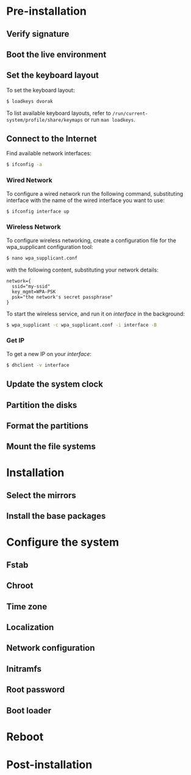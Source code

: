 # Pre-installation

## Verify signature

## Boot the live environment

## Set the keyboard layout

To set the keyboard layout:

```bash
$ loadkeys dvorak
```

To list available keyboard layouts, refer to `/run/current-system/profile/share/keymaps` or run `man loadkeys`.

## Connect to the Internet

Find available network interfaces:

```bash
$ ifconfig -a
```

### Wired Network

To configure a wired network run the following command, substituting interface with the name of the wired interface you want to use:

```bash
$ ifconfig interface up
```

### Wireless Network

To configure wireless networking, create a configuration file for the wpa_supplicant configuration tool:

```bash
$ nano wpa_supplicant.conf
```

with the following content, substituting your network details:

```
network={
  ssid="my-ssid"
  key_mgmt=WPA-PSK
  psk="the network's secret passphrase"
}
```

To start the wireless service, and run it on _interface_ in the background:

```bash
$ wpa_supplicant -c wpa_supplicant.conf -i interface -B
```

### Get IP

To get a new IP on your _interface_:

```bash
$ dhclient -v interface
```

## Update the system clock

## Partition the disks

## Format the partitions

## Mount the file systems

# Installation

## Select the mirrors

## Install the base packages

# Configure the system

## Fstab

## Chroot

## Time zone

## Localization

## Network configuration

## Initramfs

## Root password

## Boot loader

# Reboot

# Post-installation
